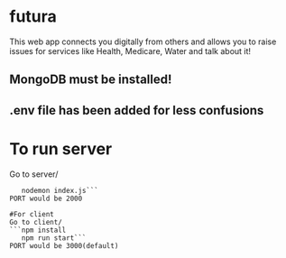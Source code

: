 # futura
This web app connects you digitally from others and allows you to raise issues for services like Health, Medicare, Water and talk about it!

## MongoDB must be installed!

## .env file has been added for less confusions

# To run server
Go to server/ 
```npm install
   nodemon index.js```
PORT would be 2000

#For client 
Go to client/
```npm install
   npm run start```
PORT would be 3000(default)
